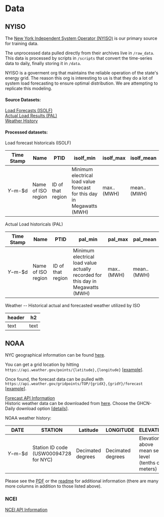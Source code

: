# Data


## NYISO

The [New York Independent System Operator (NYISO)][1] is our primary source for training data. 

The unprocessed data pulled directly from their archives live in `/raw_data`. This data is processed by scripts in `/scripts` that 
convert the time-series data to daily, finally storing it in `/data`.

NYISO is a goverment org that maintains the reliable operation of the state's energy grid.
The reason this org is interesting to us is that they do a lot of system load forecasting to ensure optimal distribution. We are attempting to replicate this modeling.

#### Source Datasets:
[Load Forecasts (ISOLF)][2]  
[Actual Load Results (PAL)][3]  
[Weather History][4]  


#### Processed datasets:
Load forecast historicals (ISOLF)

| Time Stamp | Name               | PTID              | isolf_min                                                               | isolf_max         | isolf_mean         | 
|------------|--------------------|-------------------|-------------------------------------------------------------------------|-------------|--------------|
| $Y-$m-$d   | Name of ISO region | ID of that region | Minimum electrical load value forecast for this day in Megawatts (MWH) | max.. (MWH) | mean.. (MWH) |

Actual Load historicals (PAL)

| Time Stamp | Name               | PTID              | pal_min                                                                       | pal_max         | pal_mean         | 
|------------|--------------------|-------------------|---------------------------------------------------------------------------------|-------------|--------------|
| $Y-$m-$d   | Name of ISO region | ID of that region | Minimum electrical load value actually recorded for this day in Megawatts (MWH) | max.. (MWH) | mean.. (MWH) |


Weather -- Historical actual and forecasted weather utilized by ISO

| header | h2  | 
|--------|------|
| text   | text |


## NOAA  
  
NYC geographical information can be found [here][5].  
  
You can get a grid location by hitting `https://api.weather.gov/points/{latitude},{longitude}` [[example][6]].  
  
Once found, the forecast data can be pulled with `https://api.weather.gov/gridpoints/TOP/{gridX},{gridY}/forecast` [[example][7]].  
  
[Forecast API Information][8]  
Historic weather data can be downloaded from [here][10]. Choose the GHCN-Daily download option [[details][11]].  

NOAA weather history: 

| DATE     | STATION                                   | Latitude          | LONGITUDE         | ELEVATION                                         | PRCP                   | TMAX                     | TMIN                    |TAVG                      |
|----------|-------------------------------------------|-------------------|-------------------|---------------------------------------------------|------------------------|--------------------------|-------------------------|--------------------------|
| $Y-$m-$d | Station ID code (USW00094728 for NYC)     | Decimated degrees | Decimated degrees | Elevation above mean sea level (tenths of meters) | Precipitation (inches) | Highest hourly temp (°F) | Lowest hourly temp (°F) | Average hourly temp (°F) | 
  
Please see the [PDF][13] or the [readme][12] for additional information (there are many more columns in addition to those listed above).
  
### NCEI  
  
[NCEI API Information][9]  


  
[1]: https://www.nyiso.com/power-grid-data  
[2]: http://mis.nyiso.com/public/P-7list.htm  
[3]: http://mis.nyiso.com/public/P-58Blist.htm
[4]: http://mis.nyiso.com/public/P-7Alist.htm  
[5]: https://tools.wmflabs.org/geohack/geohack.php?pagename=New_York_City&params=40.661_N_73.944_W_region:US-NY_type:city(8175133)  
[6]: https://api.weather.gov/points/40.661,-73.944  
[7]: https://api.weather.gov/gridpoints/TOP/35,32/forecast  
[8]: https://www.weather.gov/documentation/services-web-api  
[9]: https://www.ncei.noaa.gov/support/access-data-service-api-user-documentation  
[10]: https://www.ncdc.noaa.gov/cdo-web/search
[11]: https://www.ncei.noaa.gov/metadata/geoportal/rest/metadata/item/gov.noaa.ncdc:C00861/html
[12]: https://www1.ncdc.noaa.gov/pub/data/ghcn/daily/readme.txt
[13]: https://www1.ncdc.noaa.gov/pub/data/cdo/documentation/GHCND_documentation.pdf